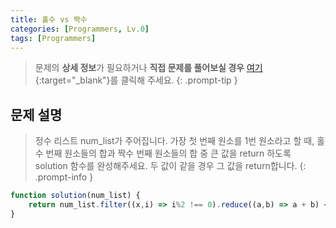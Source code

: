 ```yaml
---
title: 홀수 vs 짝수
categories: [Programmers, Lv.0]
tags: [Programmers]
---
```


> 문제의 **상세 정보**가 필요하거나 **직접 문제를 풀어보실 경우** [여기](https://school.programmers.co.kr/learn/courses/30/lessons/181887){:target="_blank"}를 클릭해 주세요.
{: .prompt-tip }

## 문제 설명

> 정수 리스트 num_list가 주어집니다. 가장 첫 번째 원소를 1번 원소라고 할 때, 홀수 번째 원소들의 합과 짝수 번째 원소들의 합 중 큰 값을 return 하도록 solution 함수를 완성해주세요. 두 값이 같을 경우 그 값을 return합니다.
{: .prompt-info }

```js
function solution(num_list) {
    return num_list.filter((x,i) => i%2 !== 0).reduce((a,b) => a + b) < num_list.filter((x,i) => i%2 == 0).reduce((a,b) => a + b) ? num_list.filter((x,i) => i%2 == 0).reduce((a,b) => a + b) : num_list.filter((x,i) => i%2 !== 0).reduce((a,b) => a + b)
}
```